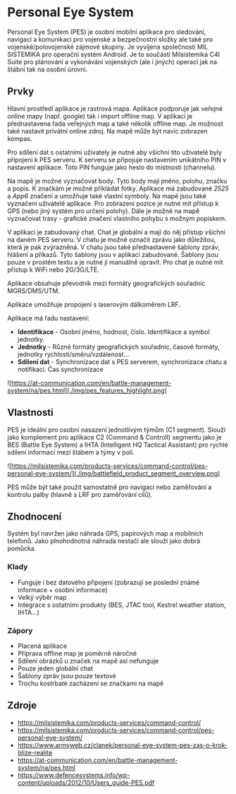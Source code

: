 # Personal Eye System
Personal Eye System (PES) je osobní mobilní aplikace pro sledování, navigaci a komunikaci pro vojenské a bezpečnostní složky ale také pro vojenské/polovojenské zájmové skupiny. Je vyvíjena společností MIL SISTEMIKA pro operační systém Android. Je to součástí Milsistemika C4I Suite pro plánování a vykonávání vojenských (ale i jiných) operací jak na štábní tak na osobní úrovni.

## Prvky
Hlavní prostředí aplikace je rastrová mapa. Aplikace podporuje jak veřejné online mapy (např. google) tak i import offline map. V aplikaci je přednastavena řada veřejných map a také několik offline map. Je možnost také nastavit privátní online zdroj. Na mapě může být navíc zobrazen kompas.

Pro sdílení dat s ostatními uživately je nutné aby všichni tito uživatelé byly připojeni k PES serveru. K serveru se připojuje nastavením unikátního PIN v nastavení aplikace. Toto PIN funguje jako heslo do místnosti (channelu).

Na mapě je možné vyznačovat body. Tyto body mají jméno, polohu, značku a popis. K značkám je možné přikládat fotky. Aplikace má zabudované _2525_ a _App6_ značení a umožňuje také vlastní symboly. Na mapě jsou také vyznačeni uživatelé aplikace. Pro zobrazení pozice je nutné mít přístup k GPS (nebo jiný systém pro určení polohy). Dále je možné na mapě vyznačovat trasy - grafické značení vlastního pohybu s možným popiskem.

V aplikaci je zabudovaný chat. Chat je globální a mají do něj přístup všichni na daném PES serveru. V chatu je možné označit zprávu jako důležitou, která je pak zvýrazněná. V chatu jsou také přednastavené šablony zpráv, hlášení a příkazů. Tyto šablony jsou v aplikaci zabudované. Šablony jsou pouze v prostém textu a je nutné ji manuálně opravit. Pro chat je nutné mít přístup k WiFi nebo 2G/3G/LTE.

Aplikace obsahuje převodník mezi formáty geografických souřadnic MGRS/DMS/UTM.

Aplikace umožňuje propojení s laserovým dálkoměrem LRF.

Aplikace má řadu nastavení:
- __Identifikace__ - Osobní jméno, hodnost, číslo. Identifikace a symbol jednotky.
- __Jednotky__ - Různé formáty geografických souřadnic, časové formáty, jednotky rychlosti/směru/vzdálenost...
- __Sdilení dat__ - Synchronizace dat s PES serverem, synchronizace chatu a notifikací. Čas synchronizace

![https://at-communication.com/en/battle-management-system/na/pes.html](./img/pes_features_highlight.png)

## Vlastnosti
PES je ideální pro osobní nasazení jednotlivým týmům (C1 segment). Slouží jako komplement pro aplikace C2 (Command & Controll) segmentu jako je BES (Battle Eye System) a IHTA (Intelligent HQ Tactical Assistant) pro rychlé sdílení informací mezi štábem a týmy v poli.

![https://milsistemika.com/products-services/command-control/pes-personal-eye-system/](./img/battlefield_product_segment_overview.png)

PES může být také použit samostatně pro navigaci nebo zaměřování a kontrolu palby (hlavně s LRF pro zaměřování cílů).

## Zhodnocení
Systém byl navržen jako náhrada GPS, papírových map a mobilních telefonů. Jako plnohodnotná náhrada nestačí ale slouží jako dobrá pomůcka.

### Klady
- Funguje i bez datového připojení (zobrazují se poslední známé informace + osobní informace)
- Velký výběr map
- Integrace s ostatními produkty (BES, JTAC tool, Kestrel weather station, IHTA...)

### Zápory
- Placená aplikace
- Příprava offline map je poměrně náročné
- Sdílení obrázků u značek na mapě asi nefunguje
- Pouze jeden globální chat
- Šablony zpráv jsou pouze textové
- Trochu kostrbaté zacházení se značkami na mapě


## Zdroje
- https://milsistemika.com/products-services/command-control/
- https://milsistemika.com/products-services/command-control/pes-personal-eye-system/
- https://www.armyweb.cz/clanek/personal-eye-system-pes-zas-o-krok-blize-realite
- https://at-communication.com/en/battle-management-system/na/pes.html
- https://www.defencesystems.info/wp-content/uploads/2012/10/Users_guide-PES.pdf
